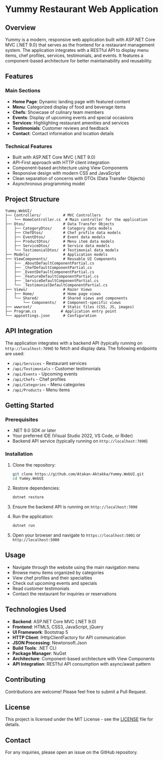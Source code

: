 # Yummy Restaurant Web Application

## Overview
Yummy is a modern, responsive web application built with ASP.NET Core MVC (.NET 9.0) that serves as the frontend for a restaurant management system. The application integrates with a RESTful API to display menu items, chef profiles, services, testimonials, and events. It features a component-based architecture for better maintainability and reusability.

## Features

### Main Sections
- **Home Page**: Dynamic landing page with featured content
- **Menu**: Categorized display of food and beverage items
- **Chefs**: Showcase of culinary team members
- **Events**: Display of upcoming events and special occasions
- **Services**: Highlighting restaurant amenities and services
- **Testimonials**: Customer reviews and feedback
- **Contact**: Contact information and location details

### Technical Features
- Built with ASP.NET Core MVC (.NET 9.0)
- API-First approach with HTTP client integration
- Component-based architecture using View Components
- Responsive design with modern CSS and JavaScript
- Clean separation of concerns with DTOs (Data Transfer Objects)
- Asynchronous programming model

## Project Structure
```
Yummy.WebUI/
├── Controllers/          # MVC Controllers
│   └── HomeController.cs  # Main controller for the application
├── Dtos/                 # Data Transfer Objects
│   ├── CategoryDtos/     # Category data models
│   ├── ChefDtos/         # Chef profile data models
│   ├── EventDtos/        # Event data models
│   ├── ProductDtos/      # Menu item data models
│   ├── ServiceDtos/      # Service data models
│   └── TestimonialDtos/  # Testimonial data models
├── Models/               # Application models
├── ViewComponents/       # Reusable UI Components
│   ├── _AboutDefaultComponentPartial.cs
│   ├── _ChefDefaultComponentPartial.cs
│   ├── _EventDefaultComponentPartial.cs
│   ├── _FeatureDefaultComponentPartial.cs
│   ├── _ServiceDefaultComponentPartial.cs
│   └── _TestimonialDefaultComponentPartial.cs
├── Views/                # Razor Views
│   ├── Home/             # Home page views
│   └── Shared/           # Shared views and components
│       └── Components/   # Component-specific views
├── wwwroot/              # Static files (CSS, JS, images)
├── Program.cs           # Application entry point
└── appsettings.json      # Configuration
```

## API Integration
The application integrates with a backend API (typically running on `http://localhost:7090`) to fetch and display data. The following endpoints are used:
- `/api/Services` - Restaurant services
- `/api/Testimonials` - Customer testimonials
- `/api/Events` - Upcoming events
- `/api/Chefs` - Chef profiles
- `/api/Categories` - Menu categories
- `/api/Products` - Menu items

## Getting Started

### Prerequisites
- .NET 9.0 SDK or later
- Your preferred IDE (Visual Studio 2022, VS Code, or Rider)
- Backend API service (typically running on `http://localhost:7090`)

### Installation
1. Clone the repository:
   ```bash
   git clone https://github.com/Atakan-Aktakka/Yummy.WebUI.git
   cd Yummy.WebUI
   ```

2. Restore dependencies:
   ```bash
   dotnet restore
   ```

3. Ensure the backend API is running on `http://localhost:7090`

4. Run the application:
   ```bash
   dotnet run
   ```

5. Open your browser and navigate to `https://localhost:5001` or `http://localhost:5000`

## Usage
- Navigate through the website using the main navigation menu
- Browse menu items organized by categories
- View chef profiles and their specialties
- Check out upcoming events and specials
- Read customer testimonials
- Contact the restaurant for inquiries or reservations

## Technologies Used
- **Backend**: ASP.NET Core MVC (.NET 9.0)
- **Frontend**: HTML5, CSS3, JavaScript, jQuery
- **UI Framework**: Bootstrap 5
- **HTTP Client**: IHttpClientFactory for API communication
- **JSON Processing**: Newtonsoft.Json
- **Build Tools**: .NET CLI
- **Package Manager**: NuGet
- **Architecture**: Component-based architecture with View Components
- **API Integration**: RESTful API consumption with async/await pattern

## Contributing
Contributions are welcome! Please feel free to submit a Pull Request.

## License
This project is licensed under the MIT License - see the [LICENSE](LICENSE) file for details.

## Contact
For any inquiries, please open an issue on the GitHub repository.
